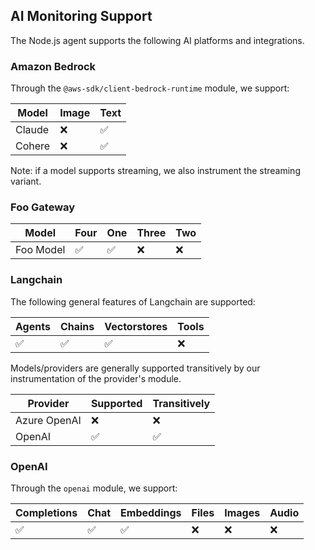 ## AI Monitoring Support

The Node.js agent supports the following AI platforms and integrations.

### Amazon Bedrock

Through the `@aws-sdk/client-bedrock-runtime` module, we support:

| Model | Image | Text |
| --- | --- | --- |
| Claude | ❌ | ✅ |
| Cohere | ❌ | ✅ |

Note: if a model supports streaming, we also instrument the streaming variant.
### Foo Gateway



| Model | Four | One | Three | Two |
| --- | --- | --- | --- | --- |
| Foo Model | ✅ | ✅ | ❌ | ❌ |




### Langchain

The following general features of Langchain are supported:

| Agents | Chains | Vectorstores | Tools |
| --- | --- | --- | --- |
| ✅ | ✅ | ✅ | ❌ |


Models/providers are generally supported transitively by our instrumentation of
the provider's module.

| Provider | Supported | Transitively |
| --- | --- | --- |
| Azure OpenAI | ❌ | ❌ |
| OpenAI | ✅ | ✅ |


### OpenAI

Through the `openai` module, we support:

| Completions | Chat | Embeddings | Files | Images | Audio |
| --- | --- | --- | --- | --- | --- |
| ✅ | ✅ | ✅ | ❌ | ❌ | ❌ |

